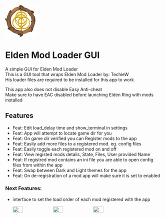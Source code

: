 <img src="https://github.com/WardLordRuby/elden_mod_loader_gui/blob/main/ui/assets/EML_icon.png"  width="20%" height="20%">

# Elden Mod Loader GUI   

A simple GUI for Elden Mod Loader  
This is a GUI tool that wraps Elden Mod Loader by: TechieW  
His loader files are required to be installed for this app to work  

This app also does not disable Easy Anti-cheat  
Make sure to have EAC disabled before launching Elden Ring with mods installed  

## Features

* Feat: Edit load_delay time and show_terminal in settings 
* Feat: App will attempt to locate game dir for you  
* Feat: On game dir verified you can Register mods to the app  
* Feat: Easily add more files to a registered mod. eg. config files  
* Feat: Easily toggle each registered mod on and off  
* Feat: View registed mods details, State, Files, User provided Name  
* Feat: If registred mod contains an ini file you are able to open config files from within the app  
* Feat: Swap between Dark and Light themes for the app  
* Feat: On de-registration of a mod app will make sure it is set to enabled  

### Next Features: 

*   interface to set the load order of each mod registered with the app

    <div id="image-screenshots">
        <img src="https://imgur.com/UMhYkns.png" width="26%" height="26%">
        <img src="https://imgur.com/zC08ZKA.png" width="26%" height="26%">
        <img src="https://imgur.com/uT3bF3i.png" width="26%" height="26%">
    </div>

